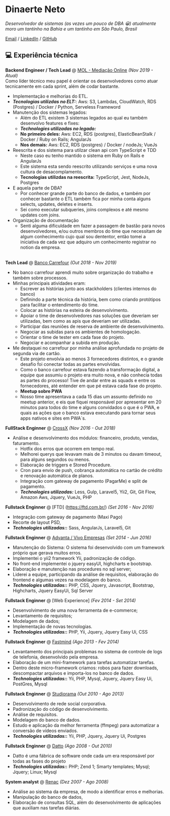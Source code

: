 # Dinaerte Neto

_Desenvolvedor de sistemas (as vezes um pouco de DBA 😀) atualmente moro um tantinho na Bahia e um tantinho em São Paulo, Brasil_ <br>

[Email](mailto:dinaerteneto@gmail.com) / [LinkedIn](https://www.linkedin.com/in/dinaerteneto/) / [GitHub](https://github.com/dinaerteneto/)

## 💻 Experiência técnica

**Backend Engineer / Tech Lead** @ [MOL - Mediação Online](https://www.mediacaonline.com//) _(Nov 2019 - Atual)_ <br>
Como líder técnico meu papel é orientar os desenvolvedores como atuar tecnicamente em cada sprint, além de codar bastante.
  - Implementação e melhorias do ETL.
  - **_Tecnologias utilizdas no ELT:_**: Aws: S3, Lambdas, CloudWatch,  RDS (Postgres) / Docker / Python, Serveless Frameword
  - Manutenção dos sistemas legados:
    - Além do ETL existem 3 sistemas legados ao qual eu também desenvolvo features e fixes:
    - **_Technologies utilizadas no legado:_**
    - **No primeiro deles:** Aws: EC2, RDS (postgres), ElasticBeanStalk / Docker / Ruby on Rails; AngularJs
    - **Nos demais:** Aws: EC2, RDS (postgres) / Docker / nodeJs; VueJs
  - Reescrita e dos sistema para utilzar clean api com TypeScript e TDD
    - Neste caso eu tenho mantido o sistema em Ruby on Rails e AngularJs
    - Este sistema esta sendo reescrito utilizando serviços e uma nova cultura de desacomplamento.
    - **Tecnologias utilizdas na reescrita:** TypeScript, Jest, NodeJs, Postgres
  - E aquela parte de DBA?
    - Por conhecer grande parte do banco de dados, e também por conhecer bastante o ETL também fica por minha conta alguns selects, updates, deletes e inserts.
    - Sei como executar subqueries, joins complexos e até mesmo updates com joins.
  - Organização de documentação
    - Senti alguma dificuldade em fazer a passagem de bastão para novos desenvolvedores, e/ou outros membros do time que necessitam de algum conhecimento cujo qual sou dententor, então tomei a iniciativa de cada vez que adquiro um conhecimento registrar no notion da empresa.
<br><br>

**Tech Lead** @ [Banco Carrefour](https://www.carrefoursolucoes.com.br/) _(Out 2018 - Nov 2019)_ <br>
  - No banco carrefour aprendi muito sobre organização do trabalho e também sobre processos.
  - Minhas principais atividades eram:
    - Escrever as histórias junto aos stackholders (clientes internos do banco)
    - Definindo a parte técnica da história, bem como criando protótipos para facilitar o entendimento do time.
    - Colocar as histórias na esteira de desenvolvimento.
    - Apoiar o time de desenvolvedores nas soluções que deveriam ser utilizadas, bem como as apis que deveriam ser utilizadas.
    - Participar das reuniões de reserva de ambiente de desenvolvimento.
    - Negociar as subidas para os ambientes de homologação.
    - Orientar o time de tester em cada fase do projeto.
    - Negociar e acompanhar a subida em produção.
  - Me destaquei no carrefour por minha análise aprofundada no projeto de segunda via de cartão.
    - Este projeto envolvia ao menos 3 fornecedores distintos, e o grande desafio foi conectar todas as partes envolvidas.
    - Como o banco carrefour estava fazendo a transformação digital, a equipe que assumiu o projeto era muito nova, e não conhecia todas as partes do processo!
Tive de andar entre as squads e entre os fornecedores, até entender em que pé estava cada fase do projeto.
    - **Meetup sobre PWA**
    - Nosso time apresentava a cada 15 dias um assunto definido no meetup anterior, e eis que fiquei responsável por apresentar em 20 minutos para todos do time e alguns convidados o que é o PWA, e quais as ações que o banco estava executando para tornar seus apps nativos e sites em PWA´s.
    
**FullStack Enginner** @ [CrossX](http://appcrossx.com/) _(Nov 2016 - Out 2018)_ <br>
  - Análise e desenvolvimento dos módulos: financeiro, produto, vendas, faturamento.
	  - Hotfix dos erros que ocorrem em tempo real.
	  - Melhorei querys que levavam mais de 3 minutos ou davam timeout, para alguns segundos ou menos.
	  - Elaboração de triggers e Stored Procedure.
	  - Cron para envio de push, cobrança automática no cartão de crédito e renovação automática de planos.
	  - Integração com gateway de pagamento (PagarMe) e split de pagamento.
	  - **_Technologies utilizadas:_** Less, Gulp, Laravel5, Yii2, Git, Git Flow, Amazon Aws, Jquery, VueJs, PHP 

**Fullstack Enginner** @ [FTD] (https://ftd.com.br/) _(Set 2016 - Nov 2016)_ <br>
  - Integração com gateway de pagamento (Maxi Pago)
  - Recorte de layout PSD, 
  - **_Technologies utilizadas:_:** Sass, AngularJs, Laravel5, Git

**Fullstack Enginner** @ [Advanta / Vivo Empresas](http://www.advanta.com.br/) _(Set 2014 - Jun 2016)_ <br>
  - Manutenção do Sistema: O sistema foi desenvolvido com um framework próprio que gerava muitos erros.
  - Implementei o yii2 framework Yii, padronização de código.
  - No front-end implementei o jquery easyUI, highcharts e bootstrap.
  - Elaboração e manutenção nas procedures no sql server;
  - Liderei a equipe, participando da análise de requisitos, elaboração do frontend e algumas vezes na modelagem do banco.
  - **_Technologies utilizadas:_:** PHP, CSS, Jquery, Javascript, Bootstrap, Highcharts, Jquery EasyUi, Sql Server

**Fullstack Enginner** @ [Web Experience] _(Fev 2014 - Set 2014)_ <br>
  - Desenvolvimento de uma nova ferramenta de e-commerce; 
  - Levantamento de requisitos; 			
  - Modelagem de dados; 
  - Implementação de novas tecnologias.
  - **_Technologies utilizadas:_:** PHP, Yii, Jquery, Jquery Easy Ui, CSS

**Fullstack Enginner** @ [Fastmind](http://www.fastmind.com.br) _(Ago 2013 - Fev 2014)_ <br>
  - Levantamento dos principais problemas no sistema de controle de logs de telefonia, desenvolvido pela empresa.
  - Elaboração de um mini-framework para tarefas automatizar tarefas.
  - Dentro deste micro-framework criamos: robos para fazer downloads, descompactar arquivos e importa-los no banco de dados.
  - **_Technologies utilizadas:_:** Yii, PHP, Mysql, Jquery, Jquery Easy Ui, PostGres, Mysql

**Fullstack Enginner** @ [Studiorama](http://www.studiorama.com.br) _(Out 2010 - Ago 2013)_ <br>
  - Desenvolvimento de rede social corporativa.
  - Padronização do código de desenvolvimento.
  - Análise de requisitos.
  - Modelagem do banco de dados.
  - Estudo e aplicação da melhor ferramenta (ffmpeg) para automatizar a conversão de vídeos enviados.
  - **_Technologies utilizadas:_:** Yii, PHP, Jquery, Jquery Ui, Postgres

**Fullstack Enginner** @ [Datto](http://www.datto.com.br) _(Ago 2008 - Out 2010)_ <br>
  - Datto é uma fábrica de software onde cada um era responsável por todas as fases do projeto
  - **_Technologies utilizadas:_:** PHP; Zend 1; Smarty templates; Mysql; Jquery; Linux; Mysql

**System analyst** @ [Renac](http://www.renac.com.br) _(Dez 2007 - Ago 2008)_ <br>
  - Análise ao sistema da empresa, de modo a identificar erros e melhorias. 
  - Manipulação do banco de dados, 
  - Elaboração de consultas SQL, além do desenvolvimento de aplicações que auxiliam nas tarefas diárias.

<br><br>
